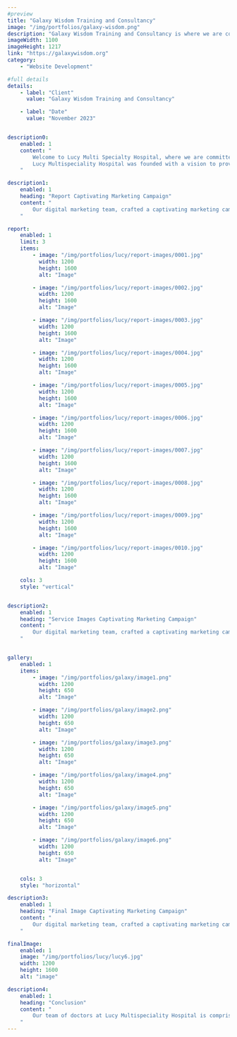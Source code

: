 ```yaml
---
#preview
title: "Galaxy Wisdom Training and Consultancy"
image: "/img/portfolios/galaxy-wisdom.png"
description: "Galaxy Wisdom Training and Consultancy is where we are committed to providing the highest quality medical care to our patients."
imageWidth: 1100
imageHeight: 1217
link: "https://galaxywisdom.org"
category: 
    - "Website Development"

#full details
details:
    - label: "Client"
      value: "Galaxy Wisdom Training and Consultancy"

    - label: "Date"
      value: "November 2023"


description0:
    enabled: 1
    content: "
        Welcome to Lucy Multi Specialty Hospital, where we are committed to providing the highest quality medical care to our patients. Our hospital is equipped with state-of-the-art facilities and staffed with experienced doctors, nurses, and support staff who work tirelessly to ensure that you receive the best treatment possible. 
        Lucy Multispeciality Hospital was founded with a vision to provide world-class medical care to our patients. Our hospital has been designed to provide a welcoming and comfortable environment where patients can receive high-quality medical care. We are committed to providing our patients with a holistic approach to healthcare, with a focus on preventive medicine and patient education.
    "

description1:
    enabled: 1
    heading: "Report Captivating Marketing Campaign"
    content: "
        Our digital marketing team, crafted a captivating marketing campaign. It focused on highlighting the services of Lucy Multi Specialty Hospital and uniqueness of 'Lucy'.
    "

report: 
    enabled: 1
    limit: 3
    items:
        - image: "/img/portfolios/lucy/report-images/0001.jpg"
          width: 1200
          height: 1600
          alt: "Image"

        - image: "/img/portfolios/lucy/report-images/0002.jpg"
          width: 1200
          height: 1600
          alt: "Image"

        - image: "/img/portfolios/lucy/report-images/0003.jpg"
          width: 1200
          height: 1600
          alt: "Image"

        - image: "/img/portfolios/lucy/report-images/0004.jpg"
          width: 1200
          height: 1600
          alt: "Image"

        - image: "/img/portfolios/lucy/report-images/0005.jpg"
          width: 1200
          height: 1600
          alt: "Image"

        - image: "/img/portfolios/lucy/report-images/0006.jpg"
          width: 1200
          height: 1600
          alt: "Image"

        - image: "/img/portfolios/lucy/report-images/0007.jpg"
          width: 1200
          height: 1600
          alt: "Image"

        - image: "/img/portfolios/lucy/report-images/0008.jpg"
          width: 1200
          height: 1600
          alt: "Image"

        - image: "/img/portfolios/lucy/report-images/0009.jpg"
          width: 1200
          height: 1600
          alt: "Image"

        - image: "/img/portfolios/lucy/report-images/0010.jpg"
          width: 1200
          height: 1600
          alt: "Image"

    cols: 3
    style: "vertical"


description2:
    enabled: 1
    heading: "Service Images Captivating Marketing Campaign"
    content: "
        Our digital marketing team, crafted a captivating marketing campaign. It focused on highlighting the services of Lucy Multi Specialty Hospital and uniqueness of 'Lucy'.
    "


gallery: 
    enabled: 1
    items:
        - image: "/img/portfolios/galaxy/image1.png"
          width: 1200
          height: 650
          alt: "Image"

        - image: "/img/portfolios/galaxy/image2.png"
          width: 1200
          height: 650
          alt: "Image"

        - image: "/img/portfolios/galaxy/image3.png"
          width: 1200
          height: 650
          alt: "Image"

        - image: "/img/portfolios/galaxy/image4.png"
          width: 1200
          height: 650
          alt: "Image"

        - image: "/img/portfolios/galaxy/image5.png"
          width: 1200
          height: 650
          alt: "Image"

        - image: "/img/portfolios/galaxy/image6.png"
          width: 1200
          height: 650
          alt: "Image"


    cols: 3
    style: "horizontal"

description3:
    enabled: 1
    heading: "Final Image Captivating Marketing Campaign"
    content: "
        Our digital marketing team, crafted a captivating marketing campaign. It focused on highlighting the services of Lucy Multi Specialty Hospital and uniqueness of 'Lucy'.
    "

finalImage:
    enabled: 1
    image: "/img/portfolios/lucy/lucy6.jpg"
    width: 1200
    height: 1600
    alt: "image"

description4:
    enabled: 1
    heading: "Conclusion"
    content: "
        Our team of doctors at Lucy Multispeciality Hospital is comprised of highly skilled and experienced healthcare professionals who are committed to providing the best possible care to our patients. Our doctors are experts in their respective fields, and they are dedicated to staying up-to-date with the latest medical advancements to ensure that our patients receive the most advanced medical care available.
    "
---
```

